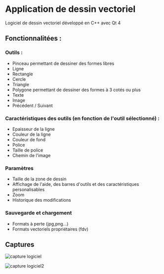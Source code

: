 # Application de dessin vectoriel

Logiciel de dessin vectoriel développé en C++ avec Qt 4

## Fonctionnalitées :
### Outils :
* Pinceau permettant de dessiner des formes libres
* Ligne
* Rectangle
* Cercle
* Triangle
* Polygone permettant de dessiner des formes à 3 cotés ou plus
* Texte
* Image
* Précédent / Suivant

### Caractéristiques des outils (en fonction de l'outil sélectionné) :
* Epaisseur de la ligne
* Couleur de la ligne
* Couleur de fond
* Police
* Taille de police
* Chemin de l'image

### Paramètres
* Taille de la zone de dessin
* Affichage de l'aide, des barres d'outils et des caractéristiques personalisables
* Zoom
* Historique des modifications

### Sauvegarde et chargement
* Formats à perte (jpg,png...)
* Formats vectoriels propriétaires (fdv)

## Captures

![capture logiciel](https://user-images.githubusercontent.com/17653863/105607205-c7e73880-5d9d-11eb-8871-9373c932cab2.png)

![capture logiciel2](https://user-images.githubusercontent.com/43220602/74040493-20be9500-49c4-11ea-95b0-579c0033c7f1.png)
